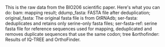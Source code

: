 This is the raw data from the BIO206 scientific paper.
Here's what you can do:
bam: mapping result;
ddump_fasta: FASTA file after deduplication;
original_fasta: The original fasta file is from GtRNAdb;
ser-fasta: deduplicates and retains only serine-only fasta files;
ser-fasta-ref: serine fasta file for reference sequences used for mapping, deduplicated and removes duplicate sequences that use the same codon;
tree &orthofinder: Results of IQ-TREE and OrthoFinder.

